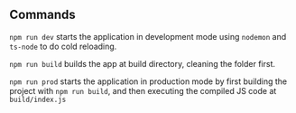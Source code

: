 ## Commands

`npm run dev` starts the application in development mode using `nodemon` and `ts-node` to do cold reloading.

`npm run build` builds the app at build directory, cleaning the folder first.

`npm run prod` starts the application in production mode by first building the project
with `npm run build`, and then executing the compiled JS code at `build/index.js`